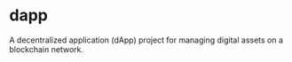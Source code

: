 # dapp
A decentralized application (dApp) project for managing digital assets on a blockchain network.
